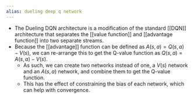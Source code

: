```yaml
---
alias: dueling deep q network
---
```


- The Dueling DQN architecture is a modification of the standard [[DQN]] architecture that separates the [[value function]] and [[advantage function]] into two separate streams.
- Because the [[advantage]] function can be defined as $A(s,a) = Q(s,a) - V(s)$, we can re-arrange this to get the Q-value function as $Q(s,a) = A(s,a) - V(s)$.
    - As such, we can create two networks instead of one, a $V(s)$ network and an $A(s,a)$ network, and combine them to get the Q-value function.
    - This has the effect of constraining the bias of each network, which can help with convergence.
